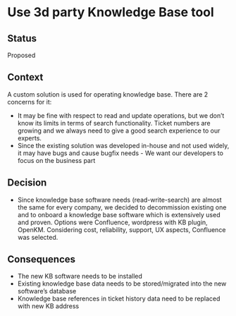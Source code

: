 # Use 3d party Knowledge Base tool
## Status
Proposed
## Context
A custom solution is used for operating knowledge base. There are 2 concerns for it:
* It may be fine with respect to read and update operations, but we don’t know its limits in terms of search functionality. Ticket numbers are growing and we always need to give a good search experience to our experts.
* Since the existing solution was developed in-house and not used widely, it may have bugs and cause bugfix needs - We want our developers to focus on the business part
## Decision
* Since knowledge base software needs (read-write-search) are almost the same for every company, we decided to decommission existing one and to onboard a knowledge base software which is extensively used and proven. Options were Confluence, wordpress with KB plugin, OpenKM. Considering cost, reliability, support, UX aspects, Confluence was selected.
## Consequences
* The new KB software needs to be installed
* Existing knowledge base data needs to be stored/migrated into the new software’s database
* Knowledge base references in ticket history data need to be replaced with new KB address
